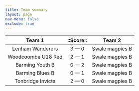 ```yaml
---
title: Team summary
layout: page
nav-menu: false
exclude: true
---
```




|       Team 1       |  ::Score::  |     Team 2      |
|:------------------:|:-----------:|:---------------:|
|  Lenham Wanderers  | 3 &mdash; 0 | Swale magpies B |
| Woodcoombe U18 Red | 2 &mdash; 1 | Swale magpies B |
|  Barming Youth B   | 0 &mdash; 2 | Swale magpies B |
|  Barming Blues B   | 0 &mdash; 1 | Swale magpies B |
| Tonbridge Invicta  | 2 &mdash; 0 | Swale magpies B |

 <br /><br /><br />